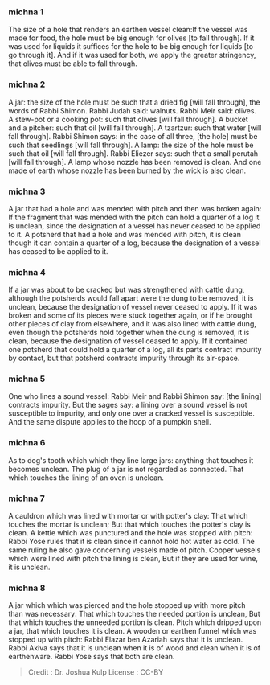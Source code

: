 
### michna 1
The size of a hole that renders an earthen vessel clean:If the vessel was made for food, the hole must be big enough for olives [to fall through]. If it was used for liquids it suffices for the hole to be big enough for liquids [to go through it]. And if it was used for both, we apply the greater stringency, that olives must be able to fall through.

### michna 2
A jar: the size of the hole must be such that a dried fig [will fall through], the words of Rabbi Shimon. Rabbi Judah said: walnuts. Rabbi Meir said: olives. A stew-pot or a cooking pot: such that olives [will fall through]. A bucket and a pitcher: such that oil [will fall through]. A tzartzur: such that water [will fall through]. Rabbi Shimon says: in the case of all three, [the hole] must be such that seedlings [will fall through]. A lamp: the size of the hole must be such that oil [will fall through]. Rabbi Eliezer says: such that a small perutah [will fall through]. A lamp whose nozzle has been removed is clean. And one made of earth whose nozzle has been burned by the wick is also clean.

### michna 3
A jar that had a hole and was mended with pitch and then was broken again: If the fragment that was mended with the pitch can hold a quarter of a log it is unclean, since the designation of a vessel has never ceased to be applied to it. A potsherd that had a hole and was mended with pitch, it is clean though it can contain a quarter of a log, because the designation of a vessel has ceased to be applied to it.

### michna 4
If a jar was about to be cracked but was strengthened with cattle dung, although the potsherds would fall apart were the dung to be removed, it is unclean, because the designation of vessel never ceased to apply. If it was broken and some of its pieces were stuck together again, or if he brought other pieces of clay from elsewhere, and it was also lined with cattle dung, even though the potsherds hold together when the dung is removed, it is clean, because the designation of vessel ceased to apply. If it contained one potsherd that could hold a quarter of a log, all its parts contract impurity by contact, but that potsherd contracts impurity through its air-space.

### michna 5
One who lines a sound vessel: Rabbi Meir and Rabbi Shimon say: [the lining]   contracts impurity. But the sages say: a lining over a sound vessel is not susceptible to impurity, and only one over a cracked vessel is susceptible. And the same dispute applies to the hoop of a pumpkin shell.

### michna 6
As to dog's tooth which which they line large jars: anything that touches it becomes unclean. The plug of a jar is not regarded as connected. That which touches the lining of an oven is unclean.

### michna 7
A cauldron which was lined with mortar or with potter's clay: That which touches the mortar is unclean; But that which touches the potter's clay is clean. A kettle which was punctured and the hole was stopped with pitch: Rabbi Yose rules that it is clean since it cannot hold hot water as cold. The same ruling he also gave concerning vessels made of pitch. Copper vessels which were lined with pitch the lining is clean, But if they are used for wine, it is unclean.

### michna 8
A jar which which was pierced and the hole stopped up with more pitch than was necessary: That which touches the needed portion is unclean, But that which touches the unneeded portion is clean. Pitch which dripped upon a jar, that which touches it is clean. A wooden or earthen funnel which was stopped up with pitch: Rabbi Elazar ben Azariah says that it is unclean. Rabbi Akiva says that it is unclean when it is of wood and clean when it is of earthenware. Rabbi Yose says that both are clean.

>Credit : Dr. Joshua Kulp
>License : CC-BY